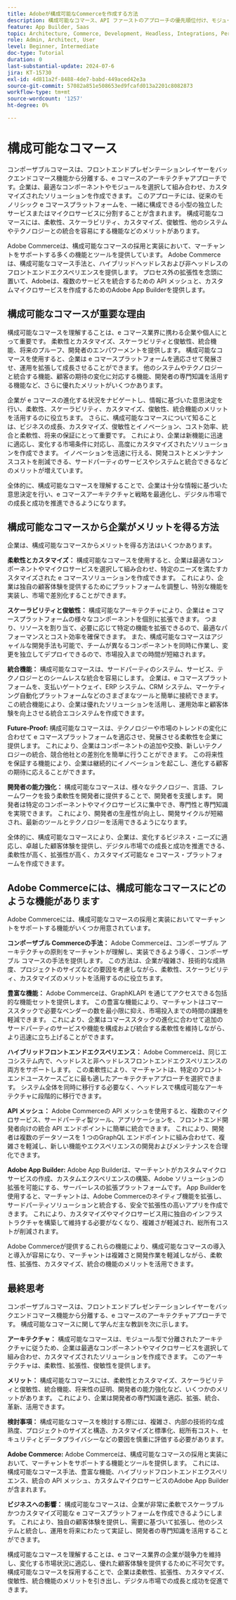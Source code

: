 ```yaml
---
title: Adobeが構成可能なCommerceを作成する方法
description: 構成可能なコマース、API ファーストのアプローチの優先順位付け、モジュール型でサービス指向のアーキテクチャの実装について説明します。
feature: App Builder, Saas
topic: Architecture, Commerce, Development, Headless, Integrations, Performance, Personalization
role: Admin, Architect, User
level: Beginner, Intermediate
doc-type: Tutorial
duration: 0
last-substantial-update: 2024-07-6
jira: KT-15730
exl-id: 4d811a2f-8488-4de7-babd-449aced42e3a
source-git-commit: 57082a851e508653ed9fcafd013a2201c8082873
workflow-type: tm+mt
source-wordcount: '1257'
ht-degree: 0%

---
```


# 構成可能なコマース

コンポーザブルコマースは、フロントエンドプレゼンテーションレイヤーをバックエンドコマース機能から分離する、e コマースのアーキテクチャアプローチです。&#x200B; 企業は、最適なコンポーネントやモジュールを選択して組み合わせ、カスタマイズされたソリューションを作成できます。 このアプローチには、従来のモノリシック e コマースプラットフォームを、一緒に構成できる小型の独立したサービスまたはマイクロサービスに分割することが含まれます。 構成可能なコマースには、柔軟性、スケーラビリティ、カスタマイズ、俊敏性、他のシステムやテクノロジーとの統合を容易にする機能などのメリットがあります。

Adobe Commerceは、構成可能なコマースの採用と実装において、マーチャントをサポートする多くの機能とツールを提供しています。 Adobe Commerceは、構成可能なコマース手法と、ハイブリッドヘッドレスおよび非ヘッドレスのフロントエンドエクスペリエンスを提供します。 プロセス外の拡張性を念頭に置いて、Adobeは、複数のサービスを統合するための API メッシュと、カスタムマイクロサービスを作成するためのAdobe App Builderを提供します。

## 構成可能なコマースが重要な理由

構成可能なコマースを理解することは、e コマース業界に携わる企業や個人にとって重要です。 柔軟性とカスタマイズ、スケーラビリティと俊敏性、統合機能、将来のプルーフ、開発者のエンパワーメントを提供します。 構成可能なコマースを使用すると、企業は e コマースプラットフォームを適応させて発展させ、運用を拡張して成長させることができます。 他のシステムやテクノロジーと統合する機能、顧客の期待の変化に対応する機能、開発者の専門知識を活用する機能など、さらに優れたメリットがいくつかあります。

企業が e コマースの進化する状況をナビゲートし、情報に基づいた意思決定を行い、柔軟性、スケーラビリティ、カスタマイズ、俊敏性、統合機能のメリットを活用するのに役立ちます。 さらに、構成可能なコマースについて知ることは、ビジネスの成長、カスタマイズ、俊敏性とイノベーション、コスト効率、統合と柔軟性、将来の保証にとって重要です。 これにより、企業は新機能に迅速に適応し、変化する市場条件に対応し、高度にカスタマイズされたソリューションを作成できます。 イノベーションを迅速に行える、開発コストとメンテナンスコストを削減できる、サードパーティのサービスやシステムと統合できるなどのメリットが増えています。

全体的に、構成可能なコマースを理解することで、企業は十分な情報に基づいた意思決定を行い、e コマースアーキテクチャと戦略を最適化し、デジタル市場での成長と成功を推進できるようになります。

## 構成可能なコマースから企業がメリットを得る方法

企業は、構成可能なコマースからメリットを得る方法はいくつかあります。

**柔軟性とカスタマイズ：** 構成可能なコマースを使用すると、企業は最適なコンポーネントやマイクロサービスを選択して組み合わせ、特定のニーズを満たすカスタマイズされた e コマースソリューションを作成できます。 これにより、企業は独自の顧客体験を提供するためにプラットフォームを調整し、特別な機能を実装し、市場で差別化することができます。

**スケーラビリティと俊敏性：** 構成可能なアーキテクチャにより、企業は e コマースプラットフォームの様々なコンポーネントを個別に拡張できます。 つまり、リソースを割り当て、必要に応じて特定の機能を拡張できるので、最適なパフォーマンスとコスト効率を確保できます。 また、構成可能なコマースはアジャイルな開発手法も可能で、チームが異なるコンポーネントを同時に作業し、変更を独立してデプロイできるので、市場投入までの時間が短縮されます。

**統合機能：** 構成可能なコマースは、サードパーティのシステム、サービス、テクノロジーとのシームレスな統合を容易にします。 企業は、e コマースプラットフォームを、支払いゲートウェイ、ERP システム、CRM システム、マーケティング自動化プラットフォームなどのさまざまなツールと簡単に接続できます。 この統合機能により、企業は優れたソリューションを活用し、運用効率と顧客体験を向上させる統合エコシステムを作成できます。

**Future-Proof:** 構成可能なコマースは、テクノロジーや市場のトレンドの変化に合わせて e コマースプラットフォームを適応させ、発展させる柔軟性を企業に提供します。 これにより、企業はコンポーネントの追加や交換、新しいテクノロジーの統合、競合他社との差別化を簡単に行うことができます。 この将来性を保証する機能により、企業は継続的にイノベーションを起こし、進化する顧客の期待に応えることができます。

**開発者の能力強化：** 構成可能なコマースは、様々なテクノロジー、言語、フレームワークを扱う柔軟性を開発者に提供することで、開発者を支援します。 開発者は特定のコンポーネントやマイクロサービスに集中でき、専門性と専門知識を実現できます。 これにより、開発者の生産性が向上し、開発サイクルが短縮され、最新のツールとテクノロジーを活用できるようになります。

全体的に、構成可能なコマースにより、企業は、変化するビジネス・ニーズに適応し、卓越した顧客体験を提供し、デジタル市場での成長と成功を推進できる、柔軟性が高く、拡張性が高く、カスタマイズ可能な e コマース・プラットフォームを作成できます。

## Adobe Commerceには、構成可能なコマースにどのような機能があります

Adobe Commerceには、構成可能なコマースの採用と実装においてマーチャントをサポートする機能がいくつか用意されています。

**コンポーザブル Commerceの手法：** Adobe Commerceは、コンポーザブル アーキテクチャの原則をマーチャントが理解し、実装できるよう導く、コンポーザブル コマースの手法を提供します。 この方法は、企業が複雑さ、技術的な成熟度、プロジェクトのサイズなどの要因を考慮しながら、柔軟性、スケーラビリティ、カスタマイズのメリットを活用するのに役立ちます。

**豊富な機能：** Adobe Commerceは、GraphKLAPI を通じてアクセスできる包括的な機能セットを提供します。 この豊富な機能により、マーチャントはコマーススタックで必要なベンダーの数を最小限に抑え、市場投入までの時間の課題を軽減できます。 これにより、企業はコマーススタックの進化に合わせて追加のサードパーティのサービスや機能を構成および統合する柔軟性を維持しながら、より迅速に立ち上げることができます。

**ハイブリッドフロントエンドエクスペリエンス：** Adobe Commerceは、同じエコシステム内で、ヘッドレスと非ヘッドレスフロントエンドエクスペリエンスの両方をサポートします。 この柔軟性により、マーチャントは、特定のフロントエンドユースケースごとに最も適したアーキテクチャアプローチを選択できます。 システム全体を同時に移行する必要なく、ヘッドレスで構成可能なアーキテクチャに段階的に移行できます。

**API メッシュ：** Adobe Commerceの API メッシュを使用すると、複数のマイクロサービス、サードパーティ製ツール、アプリケーションを、フロントエンド開発者向けの統合 API エンドポイントに簡単に統合できます。 これにより、開発者は複数のデータソースを 1 つのGraphQL エンドポイントに組み合わせて、複雑さを軽減し、新しい機能やエクスペリエンスの開発およびメンテナンスを合理化できます。

**Adobe App Builder:** Adobe App Builderは、マーチャントがカスタムマイクロサービスの作成、カスタムエクスペリエンスの構築、Adobe ソリューションの拡張を可能にする、サーバーレスの拡張プラットフォームです。 App Builderを使用すると、マーチャントは、Adobe Commerceのネイティブ機能を拡張し、サードパーティソリューションと統合する、安全で拡張性の高いアプリを作成できます。 これにより、カスタマイズやマイクロサービス用に独自のインフラストラクチャを構築して維持する必要がなくなり、複雑さが軽減され、総所有コストが削減されます。

Adobe Commerceが提供するこれらの機能により、構成可能なコマースの導入と導入が容易になり、マーチャントは複雑さと開発作業を軽減しながら、柔軟性、拡張性、カスタマイズ、統合の機能のメリットを活用できます。

## 最終思考

コンポーザブルコマースは、フロントエンドプレゼンテーションレイヤーをバックエンドコマース機能から分離する、e コマースのアーキテクチャアプローチです。 構成可能なコマースに関して学んだ主な教訓を次に示します。

**アーキテクチャ：** 構成可能なコマースは、モジュール型で分離されたアーキテクチャに従うため、企業は最適なコンポーネントやマイクロサービスを選択して組み合わせ、カスタマイズされたソリューションを作成できます。 このアーキテクチャは、柔軟性、拡張性、俊敏性を提供します。

**メリット：** 構成可能なコマースには、柔軟性とカスタマイズ、スケーラビリティと俊敏性、統合機能、将来性の証明、開発者の能力強化など、いくつかのメリットがあります。 これにより、企業は開発者の専門知識を適応、拡張、統合、革新、活用できます。

**検討事項：** 構成可能なコマースを検討する際には、複雑さ、内部の技術的な成熟度、プロジェクトのサイズと構造、カスタマイズと標準化、総所有コスト、セキュリティとデータプライバシーなどの要因を慎重に評価する必要があります。

**Adobe Commerce:** Adobe Commerceは、構成可能なコマースの採用と実装において、マーチャントをサポートする機能とツールを提供します。 これには、構成可能なコマース手法、豊富な機能、ハイブリッドフロントエンドエクスペリエンス、統合の API メッシュ、カスタムマイクロサービスのAdobe App Builderが含まれます。

**ビジネスへの影響：** 構成可能なコマースは、企業が非常に柔軟でスケーラブルかつカスタマイズ可能な e コマースプラットフォームを作成できるようにします。 これにより、独自の顧客体験を提供し、需要に基づいて拡張し、他のシステムと統合し、運用を将来にわたって実証し、開発者の専門知識を活用することができます。

構成可能なコマースを理解することは、e コマース業界の企業が競争力を維持し、変化する市場状況に適応し、優れた顧客体験を提供するために不可欠です。 構成可能なコマースを採用することで、企業は柔軟性、拡張性、カスタマイズ、俊敏性、統合機能のメリットを引き出し、デジタル市場での成長と成功を促進できます。
